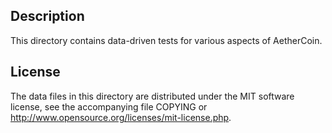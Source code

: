 Description
------------

This directory contains data-driven tests for various aspects of AetherCoin.

License
--------

The data files in this directory are distributed under the MIT software
license, see the accompanying file COPYING or
http://www.opensource.org/licenses/mit-license.php.

